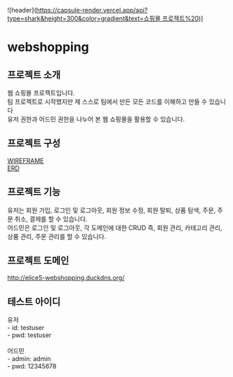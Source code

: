![header]([https://capsule-render.vercel.app/api?type=shark&height=300&color=gradient&text=쇼핑몰 프로젝트%20](https://capsule-render.vercel.app/api?type=shark&height=300&color=gradient&text=쇼핑몰%20프로젝트))]

# webshopping

## 프로젝트 소개
웹 쇼핑몰 프로젝트입니다. <br>
팀 프로젝트로 시작했지만 제 스스로 팀에서 만든 모든 코드를 이해하고 만들 수 있습니다 <br>
유저 권한과 어드민 권한을 나누어 본 웹 쇼핑몰을 활용할 수 있습니다. <br>




## 프로젝트 구성
[WIREFRAME](https://www.figma.com/design/AoYtSyJMtbzgCgHb7GJrmt/3%ED%8C%80-%EC%82%BC%EC%82%BC%EC%98%A4%EC%98%A4?m=auto&t=0AaQxttZES8KxvNj-6) <br>
[ERD](https://dbdiagram.io/d/%EC%82%BC%EC%82%BC%EC%98%A4%EC%98%A4-67594ef1e9daa85aca5a7ab5)<br>


## 프로젝트 기능
유저는 회원 가입, 로그인 및 로그아웃, 회원 정보 수정, 회원 탈퇴, 상품 탐색, 주문, 주문 취소, 결제를 할 수 있습니다. <br>
어드민은 로그인 및 로그아웃, 각 도메인에 대한 CRUD 즉, 회원 관리, 카테고리 관리, 상품 관리, 주문 관리를 할 수 있습니다. <br>


## 프로젝트 도메인
http://elice5-webshopping.duckdns.org/


## 테스트 아이디
유저 <br>
    - id: testuser <br>
    - pwd: testuser <br>
<br>
어드민 <br>
    - admin: admin <br>
    - pwd: 12345678 <br>
<br>
